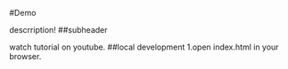 #Demo



descrription!
##subheader

watch tutorial on youtube.
##local development
1.open index.html in your browser.
